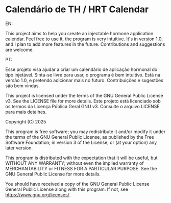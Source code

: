 # Calendário de TH / HRT Calendar

EN:

This project aims to help you create an injectable hormone application calendar. Feel free to use it, the program is very intuitive.
It's in version 1.0, and I plan to add more features in the future. Contributions and suggestions are welcome.

PT:

Esse projeto visa ajudar a criar um calendário de aplicação hormonal do tipo injetável. Sinta-se livre para usar, o programa é bem intuitivo.
Está na versão 1.0, e pretendo adicionar mais no futuro. Contribuições e sugestões são bem vindas.

This project is licensed under the terms of the GNU General Public License v3. See the LICENSE file for more details.
Este projeto está licenciado sob os termos da Licença Pública Geral GNU v3. Consulte o arquivo LICENSE para mais detalhes.

Copyright (C) 2025

This program is free software; you may redistribute it and/or modify it
under the terms of the GNU General Public License, as published by the
Free Software Foundation; in version 3 of the License, or (at your option)
any later version.

This program is distributed with the expectation that it will be useful,
but WITHOUT ANY WARRANTY; without even the implied warranty of
MERCHANTABILITY or FITNESS FOR A PARTICULAR PURPOSE. See
the GNU General Public License for more details.

You should have received a copy of the GNU General Public License
General Public License along with this program. If not, see <https://www.gnu.org/licenses/>.

